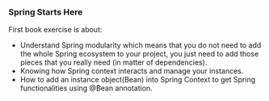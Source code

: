 ### Spring Starts Here ###

First book exercise is about:
- Understand Spring modularity which means that you do not need to add the whole Spring ecosystem to your project,
  you just need to add those pieces that you really need (in matter of dependencies).
- Knowing how Spring context interacts and manage your instances.
- How to add an instance object(Bean) into Spring Context to get Spring functionalities using @Bean annotation.
